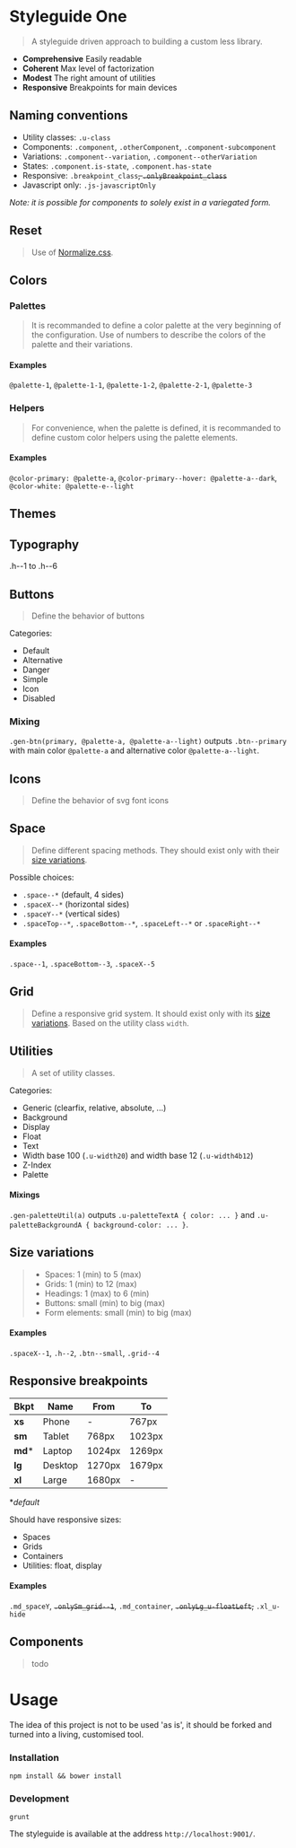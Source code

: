 Styleguide One
====
> A styleguide driven approach to building a custom less library.

- **Comprehensive** Easily readable
- **Coherent** Max level of factorization
- **Modest** The right amount of utilities
- **Responsive** Breakpoints for main devices

## Naming conventions

- Utility classes: `.u-class`
- Components: `.component`, `.otherComponent`, `.component-subcomponent`
- Variations: `.component--variation`, `.component--otherVariation`
- States: `.component.is-state`, `.component.has-state`
- Responsive: `.breakpoint_class`~~, `.onlyBreakpoint_class`~~
- Javascript only: `.js-javascriptOnly`

*Note: it is possible for components to solely exist in a variegated form.*

## Reset
> Use of [Normalize.css](https://necolas.github.io/normalize.css/).

## Colors

### Palettes
> It is recommanded to define a color palette at the very beginning of the configuration. Use of numbers to describe the colors of the palette and their variations.

#### Examples
`@palette-1`, `@palette-1-1`, `@palette-1-2`, `@palette-2-1`, `@palette-3`

### Helpers
> For convenience, when the palette is defined, it is recommanded to define custom color helpers using the palette elements.

#### Examples
`@color-primary: @palette-a`, `@color-primary--hover: @palette-a--dark`, `@color-white: @palette-e--light`

## Themes

## Typography

.h--1 to .h--6

## Buttons
> Define the behavior of buttons

Categories:
- Default
- Alternative
- Danger
- Simple
- Icon
- Disabled

### Mixing
`.gen-btn(primary, @palette-a, @palette-a--light)` outputs `.btn--primary` with main color `@palette-a` and alternative color `@palette-a--light`.

## Icons
> Define the behavior of svg font icons

## Space
> Define different spacing methods. They should exist only with their [size variations](#size-variations).

Possible choices:
- `.space--*` (default, 4 sides)
- `.spaceX--*` (horizontal sides)
- `.spaceY--*` (vertical sides)
- `.spaceTop--*`, `.spaceBottom--*`, `.spaceLeft--*` or `.spaceRight--*`

#### Examples
`.space--1`, `.spaceBottom--3`, `.spaceX--5`

## Grid
> Define a responsive grid system. It should exist only with its [size variations](#size-variations). Based on the utility class `width`.

## Utilities
> A set of utility classes.

Categories:
- Generic (clearfix, relative, absolute, ...)
- Background
- Display
- Float
- Text
- Width base 100 (`.u-width20`) and width base 12 (`.u-width4b12`)
- Z-Index
- Palette

#### Mixings
`.gen-paletteUtil(a)` outputs `.u-paletteTextA { color: ... }` and `.u-paletteBackgroundA { background-color: ... }`.

## Size variations
> - Spaces: 1 (min) to 5 (max)
> - Grids: 1 (min) to 12 (max)
> - Headings: 1 (max) to 6 (min)
> - Buttons: small (min) to big (max)
> - Form elements: small (min) to big (max)

#### Examples
`.spaceX--1`, `.h--2`, `.btn--small`, `.grid--4`

## Responsive breakpoints

| Bkpt    | Name    | From   | To     |
|---------|---------|--------|--------|
| **xs**  | Phone   | -      | 767px  |
| **sm**  | Tablet  | 768px  | 1023px |
| **md*** | Laptop  | 1024px | 1269px |
| **lg**  | Desktop | 1270px | 1679px |
| **xl**  | Large   | 1680px | -      |

**default*

Should have responsive sizes:
- Spaces
- Grids
- Containers
- Utilities: float, display

#### Examples
`.md_spaceY`, ~~`.onlySm_grid--1`~~, `.md_container`, ~~`.onlyLg_u-floatLeft`,~~ `.xl_u-hide`

## Components

> todo

# Usage

The idea of this project is not to be used 'as is', it should be forked and turned into a living, customised tool.

### Installation

```shell
npm install && bower install
```

### Development

```shell
grunt
```

The styleguide is available at the address `http://localhost:9001/`.